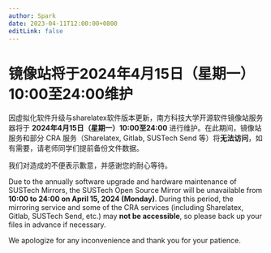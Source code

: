 ```yaml
---
author: Spark
date: 2023-04-11T12:00:00+0800
editLink: false
---
```

# 镜像站将于2024年4月15日（星期一）10:00至24:00维护

因虚拟化软件升级与sharelatex软件版本更新，南方科技大学开源软件镜像站服务器将于 **2024年4月15日（星期一）10:00至24:00** 进行维护。在此期间，镜像站服务和部分 CRA 服务（Sharelatex, Gitlab, SUSTech Send 等）将**无法访问**，如有需要，请老师同学们提前备份文件数据。

我们对造成的不便表示歉意，并感谢您的耐心等待。

Due to the annually software upgrade and hardware maintenance of SUSTech Mirrors, the SUSTech Open Source Mirror will be unavailable from **10:00 to 24:00 on April 15, 2024 (Monday)**. During this period, the mirroring service and some of the CRA services (including Sharelatex, Gitlab, SUSTech Send, etc.) may **not be accessible**, so please back up your files in advance if necessary.

We apologize for any inconvenience and thank you for your patience.
